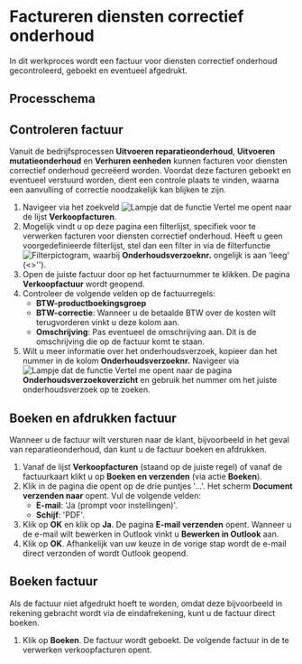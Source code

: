 # Factureren diensten correctief onderhoud 

In dit werkproces wordt een factuur voor diensten correctief onderhoud gecontroleerd, geboekt en eventueel afgedrukt. 

## Processchema

## Controleren factuur

Vanuit de bedrijfsprocessen **Uitvoeren reparatieonderhoud**, **Uitvoeren mutatieonderhoud** en **Verhuren eenheden** kunnen facturen voor diensten correctief onderhoud gecreëerd worden. Voordat deze facturen geboekt en eventueel verstuurd worden, dient een controle plaats te vinden, waarna een aanvulling of correctie noodzakelijk kan blijken te zijn.

 1. Navigeer via het zoekveld ![Lampje dat de functie Vertel me opent](https://docs.microsoft.com/nl-NL/dynamics365/business-central/media/ui-search/search_small.png "Vertel me wat u wilt doen")   naar de lijst **Verkoopfacturen**.
 2. Mogelijk vindt u op deze pagina een filterlijst, specifiek voor te verwerken facturen voor diensten correctief onderhoud. Heeft u geen voorgedefinieerde filterlijst, stel dan een filter in via de filterfunctie ![Filterpictogram](https://docs.microsoft.com/nl-nl/dynamics365/business-central/media/ui-search/filter-icon.png "Pictogram Filter"), waarbij **Onderhoudsverzoeknr.** ongelijk is aan 'leeg' (<>'').
 3. Open de juiste factuur door op het factuurnummer te klikken. De pagina **Verkoopfactuur** wordt geopend.
 4. Controleer de volgende velden op de factuurregels:
	* **BTW-productboekingsgroep**
	* **BTW-correctie**: Wanneer u de betaalde BTW over de kosten wilt terugvorderen vinkt u deze kolom aan.
	* **Omschrijving**: Pas eventueel de omschrijving aan. Dit is de omschrijving die op de factuur komt te staan.
 5. Wilt u meer informatie over het onderhoudsverzoek, kopieer dan het nummer in de kolom **Onderhoudsverzoeknr.** Navigeer via ![Lampje dat de functie Vertel me opent](https://docs.microsoft.com/nl-NL/dynamics365/business-central/media/ui-search/search_small.png "Vertel me wat u wilt doen") naar de pagina **Onderhoudsverzoekoverzicht** en gebruik het nummer om het juiste onderhoudsverzoek op te zoeken. 

## Boeken en afdrukken factuur

Wanneer u de factuur wilt versturen naar de klant, bijvoorbeeld in het geval van reparatieonderhoud, dan kunt u de factuur boeken en afdrukken. 

 1. Vanaf de lijst **Verkoopfacturen** (staand op de juiste regel) of vanaf de factuurkaart klikt u op **Boeken en verzenden** (via actie **Boeken**).
 2. Klik in de pagina die opent op de drie puntjes '...'. Het scherm **Document verzenden naar** opent. Vul de volgende velden:
	* **E-mail**: 'Ja (prompt voor instellingen)'.
	* **Schijf**: 'PDF'.
 3. Klik op **OK** en klik op **Ja**. De pagina **E-mail verzenden** opent. Wanneer u de e-mail wilt bewerken in Outlook vinkt u **Bewerken in Outlook** aan. 
 4. Klik op **OK**. Afhankelijk van uw keuze in de vorige stap wordt de e-mail direct verzonden of wordt Outlook geopend.

## Boeken factuur

Als de factuur niet afgedrukt hoeft te worden, omdat deze bijvoorbeeld in rekening gebracht wordt via de eindafrekening, kunt u de factuur direct boeken. 

 1. Klik op **Boeken**. De factuur wordt geboekt. De volgende factuur in de te verwerken verkoopfacturen opent. 

<!--stackedit_data:
eyJoaXN0b3J5IjpbLTE1MDc2ODI3MzBdfQ==
-->